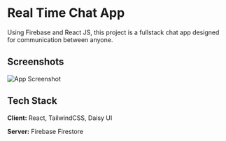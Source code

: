 # Real Time Chat App

Using Firebase and React JS, this project is a fullstack chat app designed for communication between anyone. 

## Screenshots

![App Screenshot](![image](https://github.com/Ianj751/Real-Time-Chat-App/assets/136002718/5af0fa12-fc29-471e-9e11-617f39966e1a)
)


## Tech Stack

**Client:** React, TailwindCSS, Daisy UI

**Server:** Firebase Firestore
